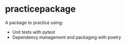 # practicepackage

A package to practice using:
* Unit tests with pytest
* Dependency management and packaging with poetry
